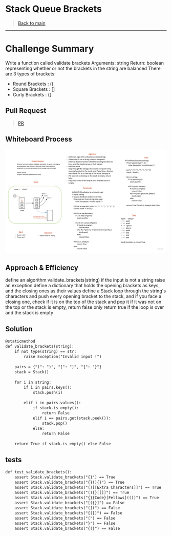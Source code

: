 # Stack Queue Brackets

> [Back to main](../../README.md)

---

# Challenge Summary

Write a function called validate brackets
Arguments: string
Return: boolean
representing whether or not the brackets in the string are balanced
There are 3 types of brackets:
- Round Brackets : ()
- Square Brackets : []
- Curly Brackets : {}

## Pull Request

> [PR]()

## Whiteboard Process

![img](./Problem%20Solving%20Whiteboard%20Template.jpg)

## Approach & Efficiency

define an algorithm validate_brackets(string)
if the input is not a string raise an exception 
define a dictionary that holds the opening brackets as keys, and the closing ones as their values
define a Stack
loop through the string's characters and push every opening bracket to the stack, and if you face a closing one, check if it is on the top of the stack and pop it
if it was not on the top or the stack is empty, return false
only return true if the loop is over and the stack is empty

## Solution

```
@staticmethod
def validate_brackets(string):
    if not type(string) == str: 
        raise Exception("Invalid input !")
    
    pairs = {"(": ")", "[": "]", "{": "}"}
    stack = Stack()
    
    for i in string:
        if i in pairs.keys():
            stack.push(i)
        
        elif i in pairs.values():
            if stack.is_empty():
                return False
            elif i == pairs.get(stack.peek()):
                stack.pop()
            else:
                return False
    
    return True if stack.is_empty() else False
```

## tests

```
def test_validate_brackets():
    assert Stack.validate_brackets("{}") == True
    assert Stack.validate_brackets("{}(){}") == True
    assert Stack.validate_brackets("()[[Extra Characters]]") == True
    assert Stack.validate_brackets("(){}[[]]") == True
    assert Stack.validate_brackets("{}{Code}[Fellows](())") == True
    assert Stack.validate_brackets("[({}]") == False
    assert Stack.validate_brackets("(](") == False
    assert Stack.validate_brackets("{(})") == False	
    assert Stack.validate_brackets("(") == False	
    assert Stack.validate_brackets("}") == False	
    assert Stack.validate_brackets("{(}") == False	
```

